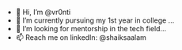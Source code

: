 - 👋 Hi, I’m @vr0nti
- 🌱 I’m currently pursuing my 1st year in college ...
- 💞️ I’m looking for mentorship in the tech field...
- 📫 Reach me on linkedIn: @shaiksaalam

<!---
vr0nti/vr0nti is a ✨ special ✨ repository because its `README.md` (this file) appears on your GitHub profile.
You can click the Preview link to take a look at your changes.
--->
